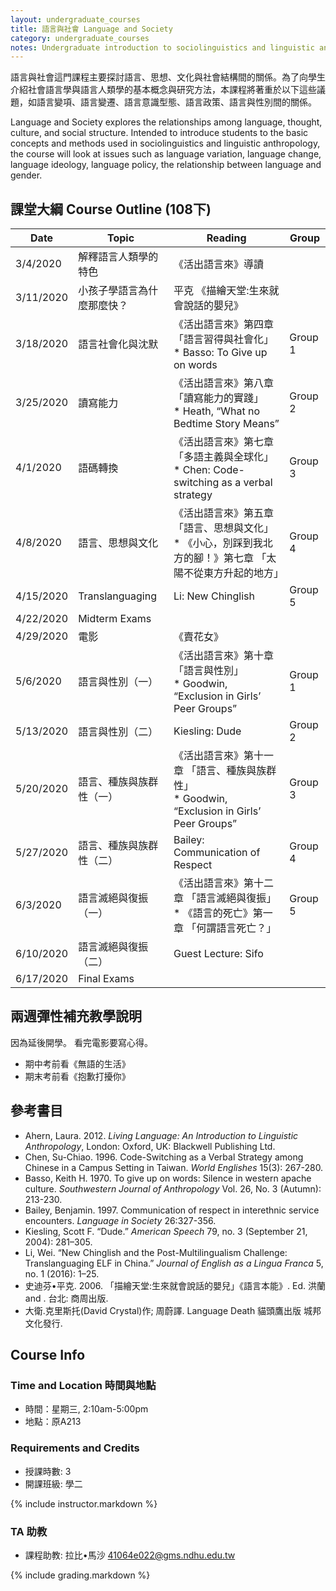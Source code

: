 ```yaml
---
layout: undergraduate_courses
title: 語言與社會 Language and Society
category: undergraduate_courses
notes: Undergraduate introduction to sociolinguistics and linguistic anthropology.
---
```



語言與社會這門課程主要探討語言、思想、文化與社會結構間的關係。為了向學生介紹社會語言學與語言人類學的基本概念與研究方法，本課程將著重於以下這些議題，如語言變項、語言變遷、語言意識型態、語言政策、語言與性別間的關係。

Language and Society explores the relationships among language, thought, culture, and social structure. Intended to introduce students to the basic concepts and methods used in sociolinguistics and linguistic anthropology, the course will look at issues such as language variation, language change, language ideology, language policy, the relationship between language and gender.

## 課堂大綱 Course Outline (108下)

| Date | Topic | Reading | Group |
| ---- | ----- | ------- | ----- |
| 3/4/2020 | 解釋語言人類學的特色 | 《活出語言來》導讀 |   |
| 3/11/2020 | ​小孩子學語言為什麼那麼快？ | 平克 《描繪天堂:生來就會說話的嬰兒》 |   |
| 3/18/2020 | 語言社會化與沈默 | 《活出語言來》第四章「語言習得與社會化」<br/>* Basso: To Give up on words | Group 1 |
| 3/25/2020 | 讀寫能力 | 《活出語言來》第八章「讀寫能力的實踐」<br/>* Heath, “What no Bedtime Story Means” | Group 2 |
| 4/1/2020 | 語碼轉換 | 《活出語言來》第七章 「多語主義與全球化」<br/>* Chen: Code-switching as a verbal strategy  | Group 3 |
| 4/8/2020 | 語言、思想與文化 | 《活出語言來》第五章 「語言、思想與文化」<br/>* 《小心，別踩到我北方的腳！》第七章 「太陽不從東方升起的地方」 | Group 4 |
| 4/15/2020 | Translanguaging | Li: New Chinglish  | Group 5 |
| 4/22/2020 | Midterm Exams |   |   |
| 4/29/2020 | 電影 | 《賣花女》 |   |
| 5/6/2020 | 語言與性別（一） | 《活出語言來》第十章 「語言與性別」<br/>* Goodwin, “Exclusion in Girls’ Peer Groups” | Group 1 |
| 5/13/2020 | 語言與性別（二） | Kiesling: Dude | Group 2 |
| 5/20/2020 | 語言、種族與族群性（一） | 《活出語言來》第十一章 「語言、種族與族群性」<br/>* Goodwin, “Exclusion in Girls’ Peer Groups” | Group 3 |
| 5/27/2020 | 語言、種族與族群性（二） | Bailey: Communication of Respect | Group 4 |
| 6/3/2020 | 語言滅絕與復振 （一） | 《活出語言來》第十二章 「語言滅絕與復振」<br/>* 《語言的死亡》第一章 「何謂語言死亡？」 | Group 5 |
| 6/10/2020 | 語言滅絕與復振 （二） | Guest Lecture: Sifo |   |
| 6/17/2020 | Final Exams |   |   |

## 兩週彈性補充教學說明
因為延後開學。
看完電影要寫心得。
* 期中考前看《無語的生活》
* 期末考前看《抱歉打擾你》

## 參考書目
* Ahern, Laura. 2012. *Living Language: An Introduction to Linguistic Anthropology*, London: Oxford, UK: Blackwell Publishing Ltd. 
* Chen, Su-Chiao. 1996. Code-Switching as a Verbal Strategy among Chinese in a Campus Setting in Taiwan. *World Englishes* 15(3): 267-280.
* Basso, Keith H. 1970. To give up on words: Silence in western apache culture. *Southwestern Journal of Anthropology* Vol. 26, No. 3 (Autumn): 213-230.
* Bailey, Benjamin. 1997. Communication of respect in interethnic service encounters. *Language in Society* 26:327-356.
* Kiesling, Scott F. “Dude.” *American Speech* 79, no. 3 (September 21, 2004): 281–305.
* Li, Wei. “New Chinglish and the Post-Multilingualism Challenge: Translanguaging ELF in China.” *Journal of English as a Lingua Franca* 5, no. 1 (2016): 1–25.
* 史迪芬•平克. 2006. 「描繪天堂:生來就會說話的嬰兒」《語言本能》. Ed. 洪蘭 and . 台北: 商周出版.  
* 大衛.克里斯托(David Crystal)作; 周蔚譯. Language Death 貓頭鷹出版 城邦文化發行.

## Course Info

### Time and Location 時間與地點
* 時間：星期三, 2:10am-5:00pm
* 地點：原A213

### Requirements and Credits
* 授課時數: 3
* 開課班級: 學二

{% include instructor.markdown %}

### TA 助教
* 課程助教: 拉比•馬沙 41064e022@gms.ndhu.edu.tw 


{% include grading.markdown %}